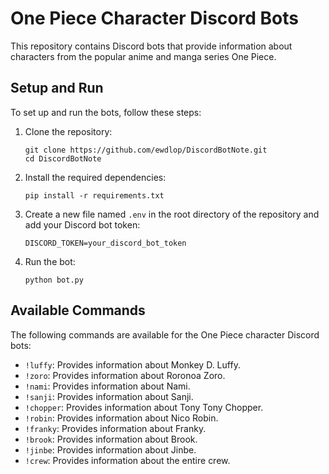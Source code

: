 # One Piece Character Discord Bots

This repository contains Discord bots that provide information about characters from the popular anime and manga series One Piece.

## Setup and Run

To set up and run the bots, follow these steps:

1. Clone the repository:
   ```
   git clone https://github.com/ewdlop/DiscordBotNote.git
   cd DiscordBotNote
   ```

2. Install the required dependencies:
   ```
   pip install -r requirements.txt
   ```

3. Create a new file named `.env` in the root directory of the repository and add your Discord bot token:
   ```
   DISCORD_TOKEN=your_discord_bot_token
   ```

4. Run the bot:
   ```
   python bot.py
   ```

## Available Commands

The following commands are available for the One Piece character Discord bots:

- `!luffy`: Provides information about Monkey D. Luffy.
- `!zoro`: Provides information about Roronoa Zoro.
- `!nami`: Provides information about Nami.
- `!sanji`: Provides information about Sanji.
- `!chopper`: Provides information about Tony Tony Chopper.
- `!robin`: Provides information about Nico Robin.
- `!franky`: Provides information about Franky.
- `!brook`: Provides information about Brook.
- `!jinbe`: Provides information about Jinbe.
- `!crew`: Provides information about the entire crew.
